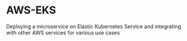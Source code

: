 # AWS-EKS
Deploying a microservice on Elastic Kubernetes Service and integrating with other AWS services for various use cases
